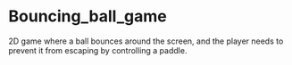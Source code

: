 # Bouncing_ball_game
2D game where a ball bounces around the screen, and the player needs to prevent it from escaping by controlling a paddle.
